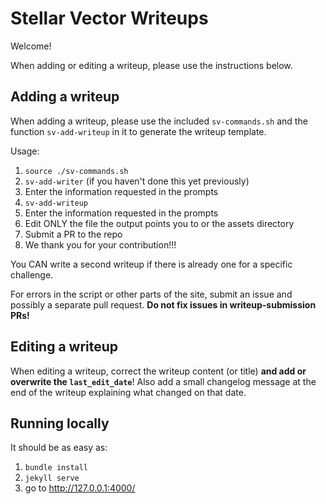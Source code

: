 # Stellar Vector Writeups

Welcome!

When adding or editing a writeup, please use the instructions below.

## Adding a writeup

When adding a writeup, please use the included `sv-commands.sh` and the function `sv-add-writeup` in it to generate the writeup template.

Usage:

1. `source ./sv-commands.sh`
2. `sv-add-writer` (if you haven't done this yet previously)
3. Enter the information requested in the prompts
4. `sv-add-writeup`
5. Enter the information requested in the prompts
6. Edit ONLY the file the output points you to or the assets directory
7. Submit a PR to the repo
8. We thank you for your contribution!!!

You CAN write a second writeup if there is already one for a specific challenge.

For errors in the script or other parts of the site, submit an issue and possibly a separate pull request.
**Do not fix issues in writeup-submission PRs!**

## Editing a writeup

When editing a writeup, correct the writeup content (or title) **and add or overwrite the `last_edit_date`**!
Also add a small changelog message at the end of the writeup explaining what changed on that date.

## Running locally

It should be as easy as:

1. `bundle install`
2. `jekyll serve`
3. go to http://127.0.0.1:4000/
